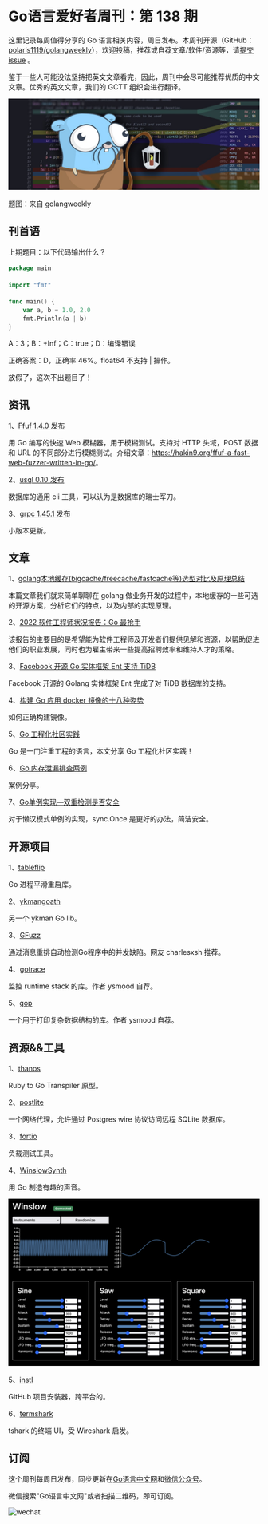 # Go语言爱好者周刊：第 138 期

这里记录每周值得分享的 Go 语言相关内容，周日发布。本周刊开源（GitHub：[polaris1119/golangweekly](https://github.com/polaris1119/golangweekly)），欢迎投稿，推荐或自荐文章/软件/资源等，请[提交 issue](https://github.com/polaris1119/golangweekly/issues) 。

鉴于一些人可能没法坚持把英文文章看完，因此，周刊中会尽可能推荐优质的中文文章。优秀的英文文章，我们的 GCTT 组织会进行翻译。

![](imgs/issue138/cover.jpeg)

题图：来自 golangweekly

## 刊首语

上期题目：以下代码输出什么？

```go
package main

import "fmt"

func main() {
	var a, b = 1.0, 2.0
	fmt.Println(a | b)
}
```

A：3；B：+Inf；C：true；D：编译错误

正确答案：D，正确率 46%。float64 不支持 | 操作。

放假了，这次不出题目了！

## 资讯

1、[Ffuf 1.4.0 发布](https://github.com/ffuf/ffuf)

用 Go 编写的快速 Web 模糊器，用于模糊测试。支持对 HTTP 头域，POST 数据和 URL 的不同部分进行模糊测试。介绍文章：<https://hakin9.org/ffuf-a-fast-web-fuzzer-written-in-go/>。

2、[usql 0.10 发布](https://github.com/xo/usql)

数据库的通用 cli 工具，可以认为是数据库的瑞士军刀。

3、[grpc 1.45.1 发布](https://github.com/grpc/grpc/releases/tag/v1.45.1)

小版本更新。

## 文章

1、[golang本地缓存(bigcache/freecache/fastcache等)选型对比及原理总结](https://zhuanlan.zhihu.com/p/487455942)

本篇文章我们就来简单聊聊在 golang 做业务开发的过程中，本地缓存的一些可选的开源方案，分析它们的特点，以及内部的实现原理。

2、[2022 软件工程师状况报告：Go 最抢手](https://mp.weixin.qq.com/s/m_vgSi4kvZ9m-YZ3ndj7dg)

该报告的主要目的是希望能为软件工程师及开发者们提供见解和资源，以帮助促进他们的职业发展，同时也为雇主带来一些提高招聘效率和维持人才的策略。

3、[Facebook 开源 Go 实体框架 Ent 支持 TiDB](https://mp.weixin.qq.com/s/N2u2_PB6ddnYFjZtgAAgSA)

Facebook 开源的 Golang 实体框架 Ent 完成了对 TiDB 数据库的支持。

4、[构建 Go 应用 docker 镜像的十八种姿势](https://mp.weixin.qq.com/s/cOsoCD1_XhG4QpcRVtWgYg)

如何正确构建镜像。

5、[Go 工程化社区实践](https://mp.weixin.qq.com/s/vHkrgM8lfFQ6stCWH0tnTg)

Go 是一门注重工程的语言，本文分享 Go 工程化社区实践！

6、[Go 内存泄漏排查两例](https://mp.weixin.qq.com/s/bGnQnN84opogyeMRwIPSHA)

案例分享。

7、[Go单例实现—双重检测是否安全](https://mp.weixin.qq.com/s/dlvGj1W52KAUyV3hYJhxOA)

对于懒汉模式单例的实现，sync.Once 是更好的办法，简洁安全。

## 开源项目

1、[tableflip](https://github.com/cloudflare/tableflip)

Go 进程平滑重启库。

2、[ykmangoath](https://github.com/aripalo/ykmangoath)

另一个 ykman Go lib。

3、[GFuzz](https://github.com/system-pclub/GFuzz)

通过消息重排自动检测Go程序中的并发缺陷。网友 charlesxsh 推荐。

4、[gotrace](https://github.com/ysmood/gotrace)

监控 runtime stack 的库。作者 ysmood 自荐。

5、[gop](https://github.com/ysmood/got/tree/master/lib/gop)

一个用于打印复杂数据结构的库。作者 ysmood 自荐。

## 资源&&工具

1、[thanos](https://github.com/redneckbeard/thanos)

Ruby to Go Transpiler 原型。

2、[postlite](https://github.com/benbjohnson/postlite)

一个网络代理，允许通过 Postgres wire 协议访问远程 SQLite 数据库。

3、[fortio](https://github.com/fortio/fortio)

负载测试工具。

4、[WinslowSynth](https://github.com/rbren/WinslowSynth)

用 Go 制造有趣的声音。

![](imgs/issue138/winslow.png)

5、[instl](https://github.com/installer/instl)

GitHub 项目安装器，跨平台的。

6、[termshark](https://github.com/gcla/termshark)

tshark 的终端 UI，受 Wireshark 启发。

## 订阅

这个周刊每周日发布，同步更新在[Go语言中文网](https://studygolang.com/go/weekly)和[微信公众号](https://weixin.sogou.com/weixin?query=Go%E8%AF%AD%E8%A8%80%E4%B8%AD%E6%96%87%E7%BD%91)。

微信搜索"Go语言中文网"或者扫描二维码，即可订阅。

![wechat](imgs/wechat.png)
